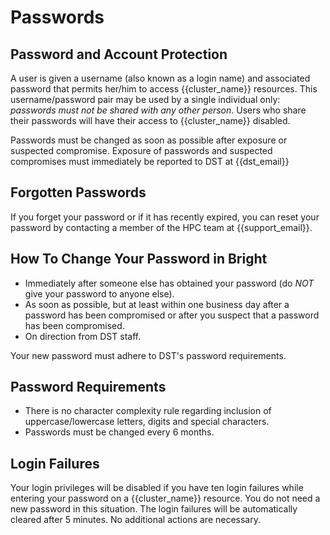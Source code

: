 # Passwords

## Password and Account Protection

A user is given a username (also known as a login name) and associated
password that permits her/him to access {{cluster_name}} resources.  This
username/password pair may be used by a single individual only:
*passwords must not be shared with any other person*. Users who
share their passwords will have their access to {{cluster_name}} disabled.

Passwords must be changed as soon as possible after exposure or
suspected compromise.  Exposure of passwords and suspected compromises
must immediately be reported to DST at {{dst_email}}

## Forgotten Passwords

If you forget your password or if it has recently expired, you can
reset your password by contacting a member of the HPC team at {{support_email}}.

## How To Change Your Password in Bright

*  Immediately after someone else has obtained your password (do *NOT*
   give your password to anyone else).
*  As soon as possible, but at least within one business day after a
   password has been compromised or after you suspect that a password
   has been compromised.
*  On direction from DST staff.

Your new password must adhere to DST's password requirements.

## Password Requirements

*   There is no character complexity rule regarding inclusion of
    uppercase/lowercase letters, digits and special characters.
*   Passwords must be changed every 6 months.
  

## Login Failures

Your login privileges will be disabled if you have ten login failures
while entering your password on a {{cluster_name}} resource. You do not need
a new password in this situation. The login failures will be
automatically cleared after 5 minutes. No additional actions are
necessary.
